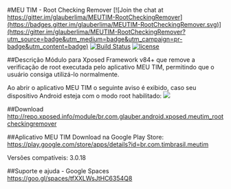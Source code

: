 #MEU TIM - Root Checking Remover
[![Join the chat at https://gitter.im/glauberlima/MEUTIM-RootCheckingRemover](https://badges.gitter.im/glauberlima/MEUTIM-RootCheckingRemover.svg)](https://gitter.im/glauberlima/MEUTIM-RootCheckingRemover?utm_source=badge&utm_medium=badge&utm_campaign=pr-badge&utm_content=badge)
[![Build Status](https://travis-ci.org/glauberlima/MEUTIM-RootCheckingRemover.svg?branch=master)](https://travis-ci.org/glauberlima/MEUTIM-RootCheckingRemover)
[![license](https://img.shields.io/github/license/mashape/apistatus.svg?maxAge=2592000)](https://github.com/glauberlima/MEUTIM-RootCheckingRemover/blob/master/LICENSE)

##Descrição
Módulo para Xposed Framework v84+ que remove a verificação de root executada pelo aplicativo MEU TIM, permitindo que o usuário consiga utilizá-lo normalmente.

Ao abrir o aplicativo MEU TIM o seguinte aviso é exibido, caso seu dispositivo Android esteja com o modo root habilitado:
![](https://raw.githubusercontent.com/glauberlima/MEUTIM-RootCheckingRemover/master/doc/meutim_root_message.png)

##Download
http://repo.xposed.info/module/br.com.glauber.android.xposed.meutim_rootcheckingremover

##Aplicativo MEU TIM
Download na Google Play Store:
https://play.google.com/store/apps/details?id=br.com.timbrasil.meutim

Versões compatíveis:
3.0.18

##Suporte e ajuda - Google Spaces
https://goo.gl/spaces/tfXXLWsJtHC6354Q8

